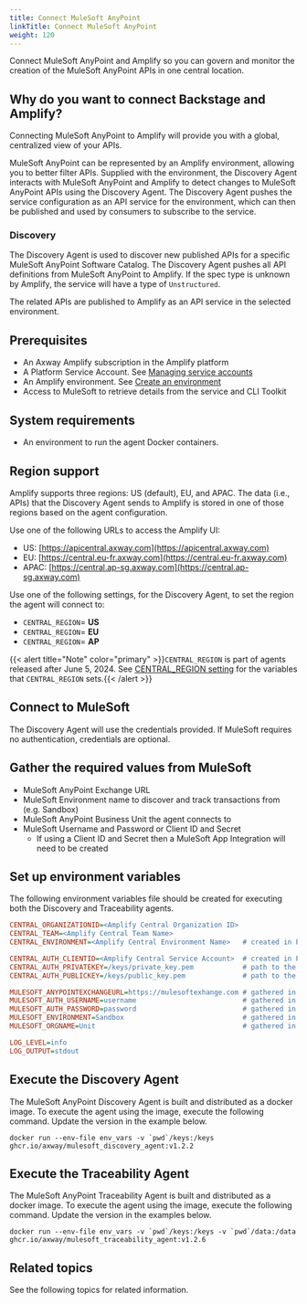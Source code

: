 ```yaml
---
title: Connect MuleSoft AnyPoint
linkTitle: Connect MuleSoft AnyPoint
weight: 120
---
```

Connect MuleSoft AnyPoint and Amplify so you can govern and monitor the creation of the MuleSoft AnyPoint APIs in one central location.

## Why do you want to connect Backstage and Amplify?

Connecting MuleSoft AnyPoint to Amplify will provide you with a global, centralized view of your APIs.

MuleSoft AnyPoint can be represented by an Amplify environment, allowing you to better filter APIs. Supplied with the environment, the Discovery Agent interacts with MuleSoft AnyPoint and Amplify to detect changes to MuleSoft AnyPoint APIs using the Discovery Agent. The Discovery Agent pushes the service configuration as an API service for the environment, which can then be published and used by consumers to subscribe to the service.

### Discovery

The Discovery Agent is used to discover new published APIs for a specific MuleSoft AnyPoint Software Catalog. The Discovery Agent pushes all API definitions from MuleSoft AnyPoint to Amplify. If the spec type is unknown by Amplify, the service will have a type of `Unstructured`.

The related APIs are published to Amplify as an API service in the selected environment.

## Prerequisites

* An Axway Amplify subscription in the Amplify platform
* A Platform Service Account. See [Managing service accounts](https://docs.axway.com/bundle/platform-management/page/docs/management_guide/organizations/managing_organizations/index.html/#managing-service-accounts)
* An Amplify environment. See [Create an environment](/docs/integrate_with_central/cli_central/cli_environments/)
* Access to MuleSoft to retrieve details from the service and CLI Toolkit

## System requirements

* An environment to run the agent Docker containers.

## Region support

Amplify supports three regions: US (default), EU, and APAC. The data (i.e., APIs) that the Discovery Agent sends to Amplify is stored in one of those regions based on the agent configuration.

Use one of the following URLs to access the Amplify UI:

* US: [https://apicentral.axway.com](https://apicentral.axway.com)
* EU: [https://central.eu-fr.axway.com](https://central.eu-fr.axway.com)
* APAC: [https://central.ap-sg.axway.com](https://central.ap-sg.axway.com)

Use one of the following settings, for the Discovery Agent, to set the region the agent will connect to:

* `CENTRAL_REGION`= **US**
* `CENTRAL_REGION`= **EU**
* `CENTRAL_REGION`= **AP**

{{< alert title="Note" color="primary" >}}`CENTRAL_REGION` is part of agents released after June 5, 2024. See [CENTRAL_REGION setting](/docs/connect_manage_environ/connected_agent_common_reference/network_traffic/#central_region-setting) for the variables that `CENTRAL_REGION` sets.{{< /alert >}}

## Connect to MuleSoft

The Discovery Agent will use the credentials provided. If MuleSoft requires no authentication, credentials are optional.

## Gather the required values from MuleSoft

* MuleSoft AnyPoint Exchange URL
* MuleSoft Environment name to discover and track transactions from (e.g. Sandbox)
* MuleSoft AnyPoint Business Unit the agent connects to
* MuleSoft Username and Password or Client ID and Secret
    * If using a Client ID and Secret then a MuleSoft App Integration will need to be created

## Set up environment variables

The following environment variables file should be created for executing both the Discovery and Traceability agents.

```ini
CENTRAL_ORGANIZATIONID=<Amplify Central Organization ID>
CENTRAL_TEAM=<Amplify Central Team Name>
CENTRAL_ENVIRONMENT=<Amplify Central Environment Name>   # created in Prepare AMPLIFY Central Environments step

CENTRAL_AUTH_CLIENTID=<Amplify Central Service Account>  # created in Prepare AMPLIFY Central Environments step
CENTRAL_AUTH_PRIVATEKEY=/keys/private_key.pem            # path to the key file created with openssl
CENTRAL_AUTH_PUBLICKEY=/keys/public_key.pem              # path to the key file created with openssl

MULESOFT_ANYPOINTEXCHANGEURL=https://mulesoftexhange.com # gathered in Prepare MuleSoft step
MULESOFT_AUTH_USERNAME=username                          # gathered in Prepare MuleSoft step
MULESOFT_AUTH_PASSWORD=password                          # gathered in Prepare MuleSoft step
MULESOFT_ENVIRONMENT=Sandbox                             # gathered in Prepare MuleSoft step
MULESOFT_ORGNAME=Unit                                    # gathered in Prepare MuleSoft step

LOG_LEVEL=info
LOG_OUTPUT=stdout
```

## Execute the Discovery Agent

The MuleSoft AnyPoint Discovery Agent is built and distributed as a docker image. To execute the agent using the image, execute the following command. Update the version in the example below.

```shell
docker run --env-file env_vars -v `pwd`/keys:/keys ghcr.io/axway/mulesoft_discovery_agent:v1.2.2
```

## Execute the Traceability Agent

The MuleSoft AnyPoint Traceability Agent is built and distributed as a docker image. To execute the agent using the image, execute the following command. Update the version in the examples below.

```shell
docker run --env-file env_vars -v `pwd`/keys:/keys -v `pwd`/data:/data ghcr.io/axway/mulesoft_traceability_agent:v1.2.6
```

## Related topics

See the following topics for related information.
